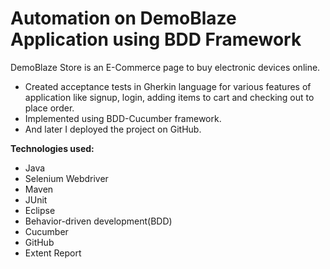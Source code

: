 # Automation on DemoBlaze Application using BDD Framework
DemoBlaze Store is an E-Commerce page to buy electronic devices online. 

- Created acceptance tests in Gherkin language for various features of application like signup, login, adding items to cart and checking out to place order. 
- Implemented using BDD-Cucumber framework.
- And later I deployed the project on GitHub.

**Technologies used:**

  -    Java
  -    Selenium Webdriver
  -    Maven
  -    JUnit
  -    Eclipse
  -    Behavior-driven development(BDD)
  -    Cucumber
  -    GitHub
  -    Extent Report

